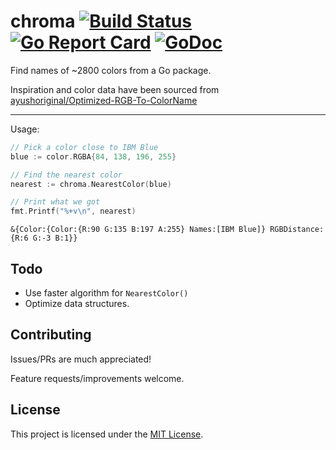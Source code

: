 # chroma [![Build Status](https://travis-ci.org/bbrks/chroma.svg)](https://travis-ci.org/bbrks/chroma) [![Go Report Card](https://goreportcard.com/badge/github.com/bbrks/chroma)](https://goreportcard.com/report/github.com/bbrks/chroma) [![GoDoc](https://godoc.org/github.com/bbrks/chroma?status.svg)](https://godoc.org/github.com/bbrks/chroma)

Find names of ~2800 colors from a Go package.

Inspiration and color data have been sourced from [ayushoriginal/Optimized-RGB-To-ColorName](https://github.com/ayushoriginal/Optimized-RGB-To-ColorName)

---

Usage:

```go
// Pick a color close to IBM Blue
blue := color.RGBA{84, 138, 196, 255}

// Find the nearest color
nearest := chroma.NearestColor(blue)

// Print what we got
fmt.Printf("%+v\n", nearest)
```

```
&{Color:{Color:{R:90 G:135 B:197 A:255} Names:[IBM Blue]} RGBDistance:{R:6 G:-3 B:1}}
```

## Todo

- Use faster algorithm for `NearestColor()`
- Optimize data structures.

## Contributing

Issues/PRs are much appreciated!

Feature requests/improvements welcome.

## License
This project is licensed under the [MIT License](LICENSE.md).
